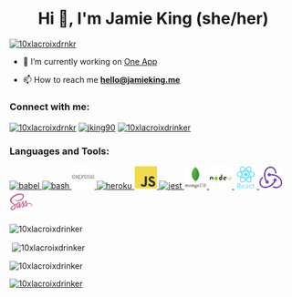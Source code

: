<h1 align="center">Hi 👋, I'm Jamie King (she/her)</h1>
<!--<h3 align="center"></h3>-->

<p align="left"> <a href="https://twitter.com/10xlacroixdrnkr" target="blank"><img src="https://img.shields.io/twitter/follow/10xlacroixdrnkr?logo=twitter&style=for-the-badge" alt="10xlacroixdrnkr" /></a> </p>

- 🔭 I’m currently working on [One App](https://one-amex-docs.americanexpress.com/)

- 📫 How to reach me **hello@jamieking.me**

<h3 align="left">Connect with me:</h3>
<p align="left">
<a href="https://twitter.com/10xlacroixdrnkr" target="blank"><img align="center" src="https://raw.githubusercontent.com/rahuldkjain/github-profile-readme-generator/master/src/images/icons/Social/twitter.svg" alt="10xlacroixdrnkr" height="30" width="40" /></a>
<a href="https://linkedin.com/in/jking90" target="blank"><img align="center" src="https://raw.githubusercontent.com/rahuldkjain/github-profile-readme-generator/master/src/images/icons/Social/linked-in-alt.svg" alt="jking90" height="30" width="40" /></a>
<a href="https://stackoverflow.com/users/10xlacroixdrinker" target="blank"><img align="center" src="https://raw.githubusercontent.com/rahuldkjain/github-profile-readme-generator/master/src/images/icons/Social/stack-overflow.svg" alt="10xlacroixdrinker" height="30" width="40" /></a>
</p>

<h3 align="left">Languages and Tools:</h3>
<p align="left"> <a href="https://babeljs.io/" target="_blank" rel="noreferrer"> <img src="https://www.vectorlogo.zone/logos/babeljs/babeljs-icon.svg" alt="babel" width="40" height="40"/> </a> <a href="https://www.gnu.org/software/bash/" target="_blank" rel="noreferrer"> <img src="https://www.vectorlogo.zone/logos/gnu_bash/gnu_bash-icon.svg" alt="bash" width="40" height="40"/> </a> <a href="https://expressjs.com" target="_blank" rel="noreferrer"> <img src="https://raw.githubusercontent.com/devicons/devicon/master/icons/express/express-original-wordmark.svg" alt="express" width="40" height="40"/> </a> <a href="https://heroku.com" target="_blank" rel="noreferrer"> <img src="https://www.vectorlogo.zone/logos/heroku/heroku-icon.svg" alt="heroku" width="40" height="40"/> </a> <a href="https://developer.mozilla.org/en-US/docs/Web/JavaScript" target="_blank" rel="noreferrer"> <img src="https://raw.githubusercontent.com/devicons/devicon/master/icons/javascript/javascript-original.svg" alt="javascript" width="40" height="40"/> </a> <a href="https://jestjs.io" target="_blank" rel="noreferrer"> <img src="https://www.vectorlogo.zone/logos/jestjsio/jestjsio-icon.svg" alt="jest" width="40" height="40"/> </a> <a href="https://www.mongodb.com/" target="_blank" rel="noreferrer"> <img src="https://raw.githubusercontent.com/devicons/devicon/master/icons/mongodb/mongodb-original-wordmark.svg" alt="mongodb" width="40" height="40"/> </a> <a href="https://nodejs.org" target="_blank" rel="noreferrer"> <img src="https://raw.githubusercontent.com/devicons/devicon/master/icons/nodejs/nodejs-original-wordmark.svg" alt="nodejs" width="40" height="40"/> </a> <a href="https://reactjs.org/" target="_blank" rel="noreferrer"> <img src="https://raw.githubusercontent.com/devicons/devicon/master/icons/react/react-original-wordmark.svg" alt="react" width="40" height="40"/> </a> <a href="https://redux.js.org" target="_blank" rel="noreferrer"> <img src="https://raw.githubusercontent.com/devicons/devicon/master/icons/redux/redux-original.svg" alt="redux" width="40" height="40"/> </a> <a href="https://sass-lang.com" target="_blank" rel="noreferrer"> <img src="https://raw.githubusercontent.com/devicons/devicon/master/icons/sass/sass-original.svg" alt="sass" width="40" height="40"/> </a> </p>

<img align="center" src="https://github-readme-stats.vercel.app/api/top-langs?username=10xlacroixdrinker&show_icons=true&locale=en&layout=compact" alt="10xlacroixdrinker" />

<p>&nbsp;<img align="center" src="https://github-readme-stats.vercel.app/api?username=10xlacroixdrinker&show_icons=true&locale=en" alt="10xlacroixdrinker" /></p>

<img align="center" src="https://github-readme-streak-stats.herokuapp.com/?user=10xlacroixdrinker&" alt="10xlacroixdrinker" />

<p align="left"> <a href="https://github.com/ryo-ma/github-profile-trophy"><img src="https://github-profile-trophy.vercel.app/?username=10xlacroixdrinker" alt="10xlacroixdrinker" /></a> </p>

<!--
**10xLaCroixDrinker/10xLaCroixDrinker** is a ✨ _special_ ✨ repository because its `README.md` (this file) appears on your GitHub profile.

Here are some ideas to get you started:

- 🔭 I’m currently working on ...
- 🌱 I’m currently learning ...
- 👯 I’m looking to collaborate on ...
- 🤔 I’m looking for help with ...
- 💬 Ask me about ...
- 📫 How to reach me: ...
- 😄 Pronouns: ...
- ⚡ Fun fact: ...
-->
